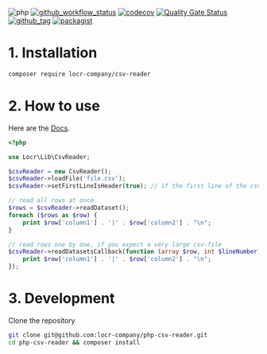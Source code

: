 ![php](https://img.shields.io/badge/php-%3E%3D%208.1-8892BF.svg)
[![github_workflow_status](https://img.shields.io/github/actions/workflow/status/locr-company/php-csv-reader/php.yml)](https://github.com/locr-company/php-csv-reader/actions/workflows/php-8.1.yml)
[![codecov](https://codecov.io/gh/locr-company/php-csv-reader/branch/main/graph/badge.svg?token=bhxfQglKff)](https://codecov.io/gh/locr-company/php-csv-reader)
[![Quality Gate Status](https://sonarcloud.io/api/project_badges/measure?project=locr-company_php-csv-reader&metric=alert_status)](https://sonarcloud.io/summary/new_code?id=locr-company_php-csv-reader)
[![github_tag](https://img.shields.io/github/v/tag/locr-company/php-csv-reader)](https://github.com/locr-company/php-csv-reader/tags)
[![packagist](https://img.shields.io/packagist/v/locr-company/csv-reader)](https://packagist.org/packages/locr-company/csv-reader)

# 1. Installation

```bash
composer require locr-company/csv-reader
```

# 2. How to use

Here are the [Docs](https://locr-company.github.io/php-csv-reader/docs/phpdoc/html/).

```php
<?php

use Locr\Lib\CsvReader;

$csvReader = new CsvReader();
$csvReader->loadFile('file.csv');
$csvReader->setFirstLineIsHeader(true); // if the first line of the csv-file has column informations

// read all rows at once
$rows = $csvReader->readDataset();
foreach ($rows as $row) {
    print $row['column1'] . '|' . $row['column2'] . "\n";
}

// read rows one by one, if you expect a very large csv-file
$csvReader->readDatasetsCallback(function (array $row, int $lineNumber) {
    print $row['column1'] . '|' . $row['column2'] . "\n";
});
```

# 3. Development

Clone the repository

```bash
git clone git@github.com:locr-company/php-csv-reader.git
cd php-csv-reader && composer install
```
